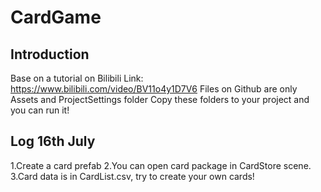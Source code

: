 # CardGame
## Introduction
Base on a tutorial on Bilibili
Link: https://www.bilibili.com/video/BV11o4y1D7V6
Files on Github are only Assets and ProjectSettings folder
Copy these folders to your project and you can run it!
## Log 16th July
1.Create a card prefab
2.You can open card package in CardStore scene.
3.Card data is in CardList.csv, try to create your own cards!
